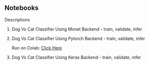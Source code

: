 ## Notebooks


  
Descriptions  

1. Dog Vs Cat Classifier Using Mxnet Backend - train, validate, infer
    
2. Dog Vs Cat Classifier Using Pytorch Backend - train, validate, infer
	
	Run on Colab: [Click Here](https://colab.research.google.com/drive/1DheW6A8_0FzyBt1cbejCTvpHck7w08Fp)

3. Dog Vs Cat Classifier Using Keras Backend - train, validate, infer
